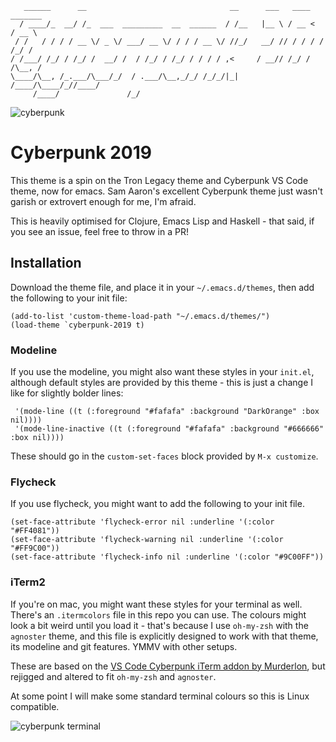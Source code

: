 ```
   ______      __                                __      ___   ____ _______ 
  / ____/_  __/ /_  ___  _________  __  ______  / /__   |__ \ / __ <  / __ \
 / /   / / / / __ \/ _ \/ ___/ __ \/ / / / __ \/ //_/   __/ // / / / / /_/ /
/ /___/ /_/ / /_/ /  __/ /  / /_/ / /_/ / / / / ,<     / __// /_/ / /\__, / 
\____/\__, /_.___/\___/_/  / .___/\__,_/_/ /_/_/|_|   /____/\____/_//____/  
     /____/               /_/                                               
```

![cyberpunk](https://raw.githubusercontent.com/the-frey/cyberpunk-2019/master/cyberpunk-2019.png)

# Cyberpunk 2019

This theme is a spin on the Tron Legacy theme and Cyberpunk VS Code theme, now for emacs. Sam Aaron's excellent Cyberpunk theme just wasn't garish or extrovert enough for me, I'm afraid.

This is heavily optimised for Clojure, Emacs Lisp and Haskell - that said, if you see an issue, feel free to throw in a PR!

## Installation

Download the theme file, and place it in your `~/.emacs.d/themes`, then add the following to your init file:

```
(add-to-list 'custom-theme-load-path "~/.emacs.d/themes/")
(load-theme `cyberpunk-2019 t)
```

### Modeline

If you use the modeline, you might also want these styles in your `init.el`, although default styles are provided by this theme - this is just a change I like for slightly bolder lines:

```
 '(mode-line ((t (:foreground "#fafafa" :background "DarkOrange" :box nil))))
 '(mode-line-inactive ((t (:foreground "#fafafa" :background "#666666" :box nil))))
```

These should go in the `custom-set-faces` block provided by `M-x customize`.

### Flycheck

If you use flycheck, you might want to add the following to your init file.

```
(set-face-attribute 'flycheck-error nil :underline '(:color "#FF4081"))
(set-face-attribute 'flycheck-warning nil :underline '(:color "#FF9C00"))
(set-face-attribute 'flycheck-info nil :underline '(:color "#9C00FF"))
```

### iTerm2

If you're on mac, you might want these styles for your terminal as well. There's an `.itermcolors` file in this repo you can use. The colours might look a bit weird until you load it - that's because I use `oh-my-zsh` with the `agnoster` theme, and this file is explicitly designed to work with that theme, its modeline and git features. YMMV with other setups.

These are based on the [VS Code Cyberpunk iTerm addon by Murderlon](https://github.com/Murderlon/cyberpunk-iterm), but rejigged and altered to fit `oh-my-zsh` and `agnoster`.

At some point I will make some standard terminal colours so this is Linux compatible.

![cyberpunk terminal](https://raw.githubusercontent.com/the-frey/cyberpunk-2019/master/cyberpunk-2019-terminal.png)

